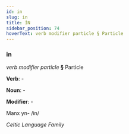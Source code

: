 ```yaml
---
id: in
slug: in
title: İN
sidebar_position: 74
hoverText: verb modifier particle § Particle
---
```


### in

*verb modifier particle* **§** Particle

**Verb**: -

**Noun**: -

**Modifier**: -

Manx yn- /in/

*Celtic Language Family*
